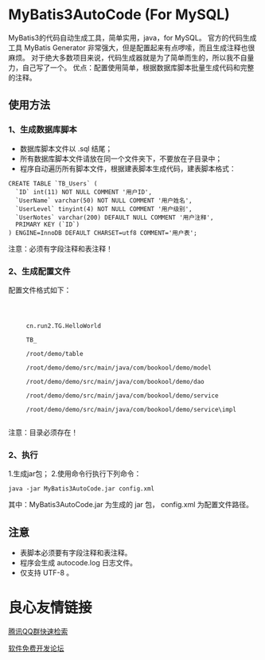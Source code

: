 # MyBatis3AutoCode (For MySQL)
MyBatis3的代码自动生成工具，简单实用，java，for MySQL。
官方的代码生成工具 MyBatis Generator 非常强大，但是配置起来有点啰嗦，而且生成注释也很麻烦。
对于绝大多数项目来说，代码生成器就是为了简单而生的，所以我不自量力，自己写了一个。
优点：配置使用简单，根据数据库脚本批量生成代码和完整的注释。

## 使用方法
### 1、生成数据库脚本
* 数据库脚本文件以 .sql 结尾；
* 所有数据库脚本文件请放在同一个文件夹下，不要放在子目录中；
* 程序自动遍历所有脚本文件，根据建表脚本生成代码，建表脚本格式：

```
CREATE TABLE `TB_Users` (
  `ID` int(11) NOT NULL COMMENT '用户ID',
  `UserName` varchar(50) NOT NULL COMMENT '用户姓名',
  `UserLevel` tinyint(4) NOT NULL COMMENT '用户级别',
  `UserNotes` varchar(200) DEFAULT NULL COMMENT '用户注释',
  PRIMARY KEY (`ID`)
) ENGINE=InnoDB DEFAULT CHARSET=utf8 COMMENT='用户表';
```

注意：必须有字段注释和表注释！

### 2、生成配置文件
配置文件格式如下：

```
 
 
	 
	 cn.run2.TG.HelloWorld 
	 
	 TB_ 
	 
	 /root/demo/table 
	 
	 /root/demo/demo/src/main/java/com/bookool/demo/model 
	 
	 /root/demo/demo/src/main/java/com/bookool/demo/dao 
	 
	 /root/demo/demo/src/main/java/com/bookool/demo/service 
	 
	 /root/demo/demo/src/main/java/com/bookool/demo/service\impl 
 
```

注意：目录必须存在！

### 2、执行
1.生成jar包；
2.使用命令行执行下列命令：

```
java -jar MyBatis3AutoCode.jar config.xml
```

其中：MyBatis3AutoCode.jar 为生成的 jar 包， config.xml 为配置文件路径。

## 注意
* 表脚本必须要有字段注释和表注释。
* 程序会生成 autocode.log 日志文件。
* 仅支持 UTF-8 。


 # 良心友情链接

[腾讯QQ群快速检索](http://u.720life.cn/s/8cf73f7c)

[软件免费开发论坛](http://u.720life.cn/s/bbb01dc0)